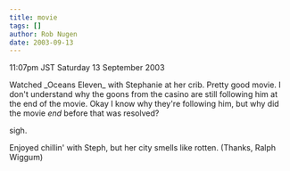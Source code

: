 ```yaml
---
title: movie
tags: []
author: Rob Nugen
date: 2003-09-13
---
```


<p class=date>11:07pm JST Saturday 13 September 2003</p>

<p>Watched _Oceans Eleven_ with Stephanie at her crib.  Pretty good
movie.  I don't understand why the goons from the casino are still
following him at the end of the movie.  Okay I know why they're
following him, but why did the movie <em>end</em> before that was
resolved?</p>

<p>sigh.</p>

<p>Enjoyed chillin' with Steph, but her city smells like rotten.
(Thanks, Ralph Wiggum)</p>

